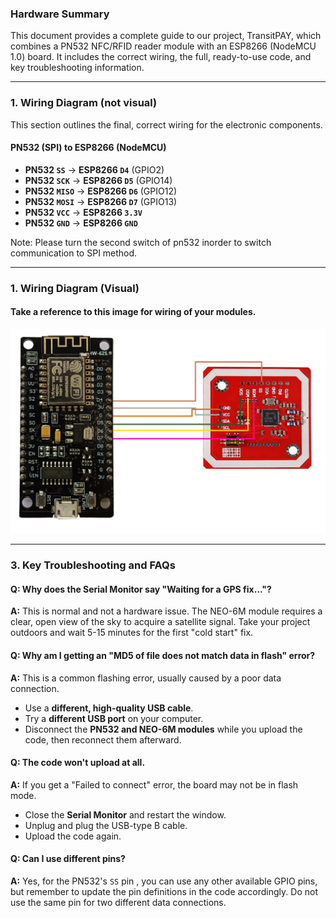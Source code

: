 ### Hardware Summary

This document provides a complete guide to our project, TransitPAY, which combines a PN532 NFC/RFID reader module with an ESP8266 (NodeMCU 1.0) board. It includes the correct wiring, the full, ready-to-use code, and key troubleshooting information.

---

### 1. Wiring Diagram (not visual)

This section outlines the final, correct wiring for the electronic components.

#### PN532 (SPI) to ESP8266 (NodeMCU)

- **PN532 `SS`** → **ESP8266 `D4`** (GPIO2)
- **PN532 `SCK`** → **ESP8266 `D5`** (GPIO14)
- **PN532 `MISO`** → **ESP8266 `D6`** (GPIO12)
- **PN532 `MOSI`** → **ESP8266 `D7`** (GPIO13)
- **PN532 `VCC`** → **ESP8266 `3.3V`**
- **PN532 `GND`** → **ESP8266 `GND`**

Note: Please turn the second switch of pn532 inorder to switch communication to SPI method.

---

### 1. Wiring Diagram (Visual)

#### Take a reference to this image for wiring of your modules.

![Image for referencing](./NodeMCU-pn32.png)

---

### 3. Key Troubleshooting and FAQs

#### **Q: Why does the Serial Monitor say "Waiting for a GPS fix..."?**

**A:** This is normal and not a hardware issue. The NEO-6M module requires a clear, open view of the sky to acquire a satellite signal. Take your project outdoors and wait 5-15 minutes for the first "cold start" fix.

#### **Q: Why am I getting an "MD5 of file does not match data in flash" error?**

**A:** This is a common flashing error, usually caused by a poor data connection.

- Use a **different, high-quality USB cable**.
- Try a **different USB port** on your computer.
- Disconnect the **PN532 and NEO-6M modules** while you upload the code, then reconnect them afterward.

#### **Q: The code won't upload at all.**

**A:** If you get a "Failed to connect" error, the board may not be in flash mode.

- Close the **Serial Monitor** and restart the window.
- Unplug and plug the USB-type B cable.
- Upload the code again.

#### **Q: Can I use different pins?**

**A:** Yes, for the PN532's `SS` pin , you can use any other available GPIO pins, but remember to update the pin definitions in the code accordingly. Do not use the same pin for two different data connections.
